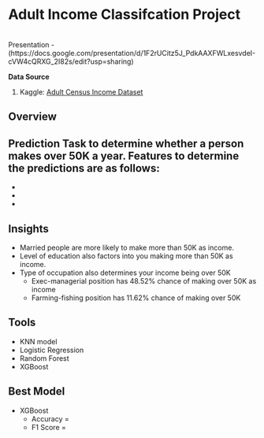 # Adult Income Classifcation Project
<br/>
Presentation - (https://docs.google.com/presentation/d/1F2rUCitz5J_PdkAAXFWLxesvdeI-cVW4cQRXG_2I82s/edit?usp=sharing)
<br/>

**Data Source**
1. Kaggle: [Adult Census Income Dataset](https://www.kaggle.com/uciml/adult-census-income)

## Overview
Prediction Task to determine whether a person makes over 50K a year. 
Features to determine the predictions are as follows:
  - 
  - 
  - 
  - 
  


## Insights 
- Married people are more likely to make more than 50K as income.
- Level of education also factors into you making more than 50K as income.  
- Type of occupation also determines your income being over 50K
  - Exec-managerial  position has 48.52% chance of making over 50K as income 
  - Farming-fishing position has 11.62% chance of making over 50K

## Tools<br/>
- KNN model
- Logistic Regression 
- Random Forest
- XGBoost 

## Best Model
- XGBoost 
  - Accuracy = 
  - F1 Score = 


